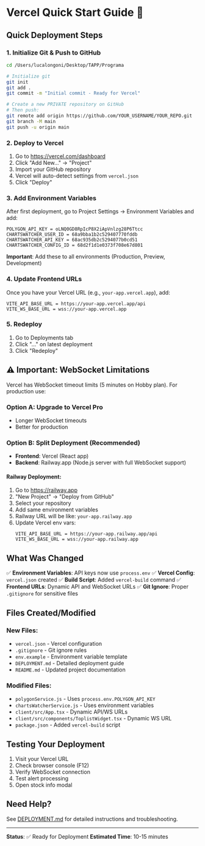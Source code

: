 # Vercel Quick Start Guide 🚀

## Quick Deployment Steps

### 1. Initialize Git & Push to GitHub

```bash
cd /Users/lucalongoni/Desktop/TAPP/Programa

# Initialize git
git init
git add .
git commit -m "Initial commit - Ready for Vercel"

# Create a new PRIVATE repository on GitHub
# Then push:
git remote add origin https://github.com/YOUR_USERNAME/YOUR_REPO.git
git branch -M main
git push -u origin main
```

### 2. Deploy to Vercel

1. Go to https://vercel.com/dashboard
2. Click "Add New..." → "Project"
3. Import your GitHub repository
4. Vercel will auto-detect settings from `vercel.json`
5. Click "Deploy"

### 3. Add Environment Variables

After first deployment, go to Project Settings → Environment Variables and add:

```
POLYGON_API_KEY = oLNQ0GD8RpIcP8X2iApVnlzg28P6Ttcc
CHARTSWATCHER_USER_ID = 68a9bba1b2c529407770fddb
CHARTSWATCHER_API_KEY = 68ac935db2c5294077b0cd51
CHARTSWATCHER_CONFIG_ID = 68d2f1d1e0373f708e67d801
```

**Important**: Add these to all environments (Production, Preview, Development)

### 4. Update Frontend URLs

Once you have your Vercel URL (e.g., `your-app.vercel.app`), add:

```
VITE_API_BASE_URL = https://your-app.vercel.app/api
VITE_WS_BASE_URL = wss://your-app.vercel.app
```

### 5. Redeploy

1. Go to Deployments tab
2. Click "..." on latest deployment
3. Click "Redeploy"

## ⚠️ Important: WebSocket Limitations

Vercel has WebSocket timeout limits (5 minutes on Hobby plan). For production use:

### Option A: Upgrade to Vercel Pro
- Longer WebSocket timeouts
- Better for production

### Option B: Split Deployment (Recommended)
- **Frontend**: Vercel (React app)
- **Backend**: Railway.app (Node.js server with full WebSocket support)

#### Railway Deployment:
1. Go to https://railway.app
2. "New Project" → "Deploy from GitHub"
3. Select your repository
4. Add same environment variables
5. Railway URL will be like: `your-app.railway.app`
6. Update Vercel env vars:
   ```
   VITE_API_BASE_URL = https://your-app.railway.app/api
   VITE_WS_BASE_URL = wss://your-app.railway.app
   ```

## What Was Changed

✅ **Environment Variables**: API keys now use `process.env`
✅ **Vercel Config**: `vercel.json` created
✅ **Build Script**: Added `vercel-build` command
✅ **Frontend URLs**: Dynamic API and WebSocket URLs
✅ **Git Ignore**: Proper `.gitignore` for sensitive files

## Files Created/Modified

### New Files:
- `vercel.json` - Vercel configuration
- `.gitignore` - Git ignore rules
- `env.example` - Environment variable template
- `DEPLOYMENT.md` - Detailed deployment guide
- `README.md` - Updated project documentation

### Modified Files:
- `polygonService.js` - Uses `process.env.POLYGON_API_KEY`
- `chartsWatcherService.js` - Uses environment variables
- `client/src/App.tsx` - Dynamic API/WS URLs
- `client/src/components/ToplistWidget.tsx` - Dynamic WS URL
- `package.json` - Added `vercel-build` script

## Testing Your Deployment

1. Visit your Vercel URL
2. Check browser console (F12)
3. Verify WebSocket connection
4. Test alert processing
5. Open stock info modal

## Need Help?

See [DEPLOYMENT.md](./DEPLOYMENT.md) for detailed instructions and troubleshooting.

---

**Status**: ✅ Ready for Deployment
**Estimated Time**: 10-15 minutes
